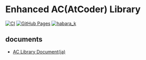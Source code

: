 # Enhanced AC(AtCoder) Library

[![CI](https://github.com/habara-k/ac-library/actions/workflows/verify.yml/badge.svg)](https://github.com/habara-k/ac-library/actions/workflows/verify.yml)
[![GitHub Pages](https://img.shields.io/static/v1?label=GitHub+Pages&message=+&color=brightgreen&logo=github)](https://habara-k.github.io/ac-library/) 
[![habara_k](https://img.shields.io/endpoint?url=https%3A%2F%2Fatcoder-badges.now.sh%2Fapi%2Fatcoder%2Fjson%2Fhabara_k)](https://atcoder.jp/users/habara_k)

## documents

- [AC Library Document(ja)](https://atcoder.github.io/ac-library/production/document_ja/)
